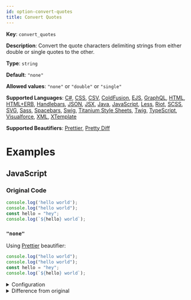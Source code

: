 ```yaml
---
id: option-convert-quotes
title: Convert Quotes
---
```

**Key**: `convert_quotes`

**Description**: Convert the quote characters delimiting strings from either double or single quotes to the other.

**Type**: `string`

**Default**: `"none"`

**Allowed values**: `"none"` or `"double"` or `"single"`

**Supported Languages**: [C#](/docs/language-csharp.html), [CSS](/docs/language-css.html), [CSV](/docs/language-csv.html), [ColdFusion](/docs/language-coldfusion.html), [EJS](/docs/language-ejs.html), [GraphQL](/docs/language-graphql.html), [HTML](/docs/language-html.html), [HTML+ERB](/docs/language-html%2Berb.html), [Handlebars](/docs/language-handlebars.html), [JSON](/docs/language-json.html), [JSX](/docs/language-jsx.html), [Java](/docs/language-java.html), [JavaScript](/docs/language-javascript.html), [Less](/docs/language-less.html), [Riot](/docs/language-riot.html), [SCSS](/docs/language-scss.html), [SVG](/docs/language-svg.html), [Sass](/docs/language-sass.html), [Spacebars](/docs/language-spacebars.html), [Swig](/docs/language-swig.html), [Titanium Style Sheets](/docs/language-titanium-style-sheets.html), [Twig](/docs/language-twig.html), [TypeScript](/docs/language-typescript.html), [Visualforce](/docs/language-visualforce.html), [XML](/docs/language-xml.html), [XTemplate](/docs/language-xtemplate.html)

**Supported Beautifiers**: [Prettier](/docs/beautifier-prettier.html), [Pretty Diff](/docs/beautifier-pretty-diff.html)

# Examples
## JavaScript
### Original Code
```JavaScript
console.log('hello world');
console.log("hello world");
const hello = "hey";
console.log(`${hello} world`);
```
### `"none"`
Using [Prettier](/docs/beautifier-prettier.html) beautifier:
```JavaScript
console.log("hello world");
console.log("hello world");
const hello = "hey";
console.log(`${hello} world`);

```
<details><summary>Configuration</summary>
A `.unibeautify.json` file would look like the following:
```json
{
  "JavaScript": {
    "indent_size": 2,
    "indent_char": " ",
    "convert_quotes": "none"
  }
}
```
</details>
<details><summary>Difference from original</summary>
```diff
Index: none
===================================================================
--- none	Original
+++ none	Beautified
@@ -1,4 +1,4 @@
-console.log('hello␣world');␊
 console.log("hello␣world");␊
+console.log("hello␣world");␊
 const␣hello␣=␣"hey";␊
\ No newline at end of file
-console.log(`${hello}␣world`);
+console.log(`${hello}␣world`);␊

```
</details>
### `"double"`
Using [Prettier](/docs/beautifier-prettier.html) beautifier:
```JavaScript
console.log("hello world");
console.log("hello world");
const hello = "hey";
console.log(`${hello} world`);

```
<details><summary>Configuration</summary>
A `.unibeautify.json` file would look like the following:
```json
{
  "JavaScript": {
    "indent_size": 2,
    "indent_char": " ",
    "convert_quotes": "double"
  }
}
```
</details>
<details><summary>Difference from original</summary>
```diff
Index: double
===================================================================
--- double	Original
+++ double	Beautified
@@ -1,4 +1,4 @@
-console.log('hello␣world');␊
 console.log("hello␣world");␊
+console.log("hello␣world");␊
 const␣hello␣=␣"hey";␊
\ No newline at end of file
-console.log(`${hello}␣world`);
+console.log(`${hello}␣world`);␊

```
</details>
### `"single"`
Using [Prettier](/docs/beautifier-prettier.html) beautifier:
```JavaScript
console.log('hello world');
console.log('hello world');
const hello = 'hey';
console.log(`${hello} world`);

```
<details><summary>Configuration</summary>
A `.unibeautify.json` file would look like the following:
```json
{
  "JavaScript": {
    "indent_size": 2,
    "indent_char": " ",
    "convert_quotes": "single"
  }
}
```
</details>
<details><summary>Difference from original</summary>
```diff
Index: single
===================================================================
--- single	Original
+++ single	Beautified
@@ -1,4 +1,4 @@
 console.log('hello␣world');␊
-console.log("hello␣world");␊
-const␣hello␣=␣"hey";␊
-console.log(`${hello}␣world`);
\ No newline at end of file
+console.log('hello␣world');␊
+const␣hello␣=␣'hey';␊
+console.log(`${hello}␣world`);␊

```
</details>